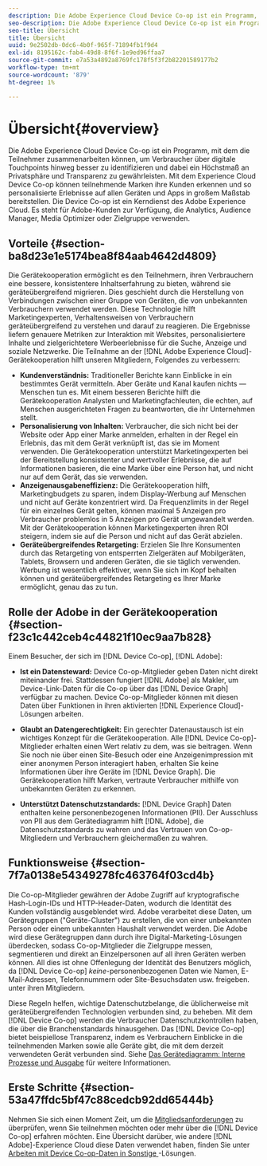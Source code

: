```yaml
---
description: Die Adobe Experience Cloud Device Co-op ist ein Programm, mit dem die Teilnehmer zusammenarbeiten können, um Verbraucher über digitale Touchpoints hinweg besser zu identifizieren und dabei ein Höchstmaß an Privatsphäre und Transparenz zu gewährleisten. Mit dem Experience Cloud Device Co-op können teilnehmende Marken ihre Kunden erkennen und so personalisierte Erlebnisse auf allen Geräten und Apps in großem Maßstab bereitstellen. Die Device Co-op ist ein Kerndienst des Adobe Experience Cloud. Es steht für Adobe-Kunden zur Verfügung, die Analytics, Audience Manager, Media Optimizer oder Zielgruppe verwenden.
seo-description: Die Adobe Experience Cloud Device Co-op ist ein Programm, mit dem die Teilnehmer zusammenarbeiten können, um Verbraucher über digitale Touchpoints hinweg besser zu identifizieren und dabei ein Höchstmaß an Privatsphäre und Transparenz zu gewährleisten. Mit dem Experience Cloud Device Co-op können teilnehmende Marken ihre Kunden erkennen und so personalisierte Erlebnisse auf allen Geräten und Apps in großem Maßstab bereitstellen. Die Device Co-op ist ein Kerndienst des Adobe Experience Cloud. Es steht für Adobe-Kunden zur Verfügung, die Analytics, Audience Manager, Media Optimizer oder Zielgruppe verwenden.
seo-title: Übersicht
title: Übersicht
uuid: 9e2502db-0dc6-4b0f-965f-71894fb1f9d4
exl-id: 8195162c-fab4-49d8-8f6f-1e9ed96ffaa7
source-git-commit: e7a53a4892a8769fc178f5f3f2b82201589177b2
workflow-type: tm+mt
source-wordcount: '879'
ht-degree: 1%

---
```


# Übersicht{#overview}

Die Adobe Experience Cloud Device Co-op ist ein Programm, mit dem die Teilnehmer zusammenarbeiten können, um Verbraucher über digitale Touchpoints hinweg besser zu identifizieren und dabei ein Höchstmaß an Privatsphäre und Transparenz zu gewährleisten. Mit dem Experience Cloud Device Co-op können teilnehmende Marken ihre Kunden erkennen und so personalisierte Erlebnisse auf allen Geräten und Apps in großem Maßstab bereitstellen. Die Device Co-op ist ein Kerndienst des Adobe Experience Cloud. Es steht für Adobe-Kunden zur Verfügung, die Analytics, Audience Manager, Media Optimizer oder Zielgruppe verwenden.

## Vorteile {#section-ba8d23e1e5174bea8f84aab4642d4809}

Die Gerätekooperation ermöglicht es den Teilnehmern, ihren Verbrauchern eine bessere, konsistentere Inhaltserfahrung zu bieten, während sie geräteübergreifend migrieren. Dies geschieht durch die Herstellung von Verbindungen zwischen einer Gruppe von Geräten, die von unbekannten Verbrauchern verwendet werden. Diese Technologie hilft Marketingexperten, Verhaltensweisen von Verbrauchern geräteübergreifend zu verstehen und darauf zu reagieren. Die Ergebnisse liefern genauere Metriken zur Interaktion mit Websites, personalisiertere Inhalte und zielgerichtetere Werbeerlebnisse für die Suche, Anzeige und soziale Netzwerke. Die Teilnahme an der [!DNL Adobe Experience Cloud]-Gerätekooperation hilft unseren Mitgliedern, Folgendes zu verbessern:

* **Kundenverständnis:** Traditioneller Berichte kann Einblicke in ein bestimmtes Gerät vermitteln. Aber Geräte und Kanal kaufen nichts — Menschen tun es. Mit einem besseren Berichte hilft die Gerätekooperation Analysten und Marketingfachleuten, die echten, auf Menschen ausgerichteten Fragen zu beantworten, die ihr Unternehmen stellt.
* **Personalisierung von Inhalten:** Verbraucher, die sich nicht bei der Website oder App einer Marke anmelden, erhalten in der Regel ein Erlebnis, das mit dem Gerät verknüpft ist, das sie im Moment verwenden. Die Gerätekooperation unterstützt Marketingexperten bei der Bereitstellung konsistenter und wertvoller Erlebnisse, die auf Informationen basieren, die eine Marke über eine Person hat, und nicht nur auf dem Gerät, das sie verwenden.
* **Anzeigenausgabeneffizienz:** Die Gerätekooperation hilft, Marketingbudgets zu sparen, indem Display-Werbung auf Menschen und nicht auf Geräte konzentriert wird. Da Frequenzlimits in der Regel für ein einzelnes Gerät gelten, können maximal 5 Anzeigen pro Verbraucher problemlos in 5 Anzeigen pro Gerät umgewandelt werden. Mit der Gerätekooperation können Marketingexperten ihren ROI steigern, indem sie auf die Person und nicht auf das Gerät abzielen.
* **Geräteübergreifendes Retargeting:** Erzielen Sie Ihre Konsumenten durch das Retargeting von entsperrten Zielgeräten auf Mobilgeräten, Tablets, Browsern und anderen Geräten, die sie täglich verwenden. Werbung ist wesentlich effektiver, wenn Sie sich im Kopf behalten können und geräteübergreifendes Retargeting es Ihrer Marke ermöglicht, genau das zu tun.

<!--
we may not want to share info in this with customers who have not signed. Also, removed directory from S3.
<p>Download our white-paper, <a href="https://marketing-stage.adobe.com/resources/help/en_US/mcdc/downloads/what_to_expect.pdf" format="https" scope="external"> What to Expect from the Device Co-op</a> for more information. </p>
-->

## Rolle der Adobe in der Gerätekooperation {#section-f23c1c442ceb4c44821f10ec9aa7b828}

Einem Besucher, der sich im [!DNL Device Co-op], [!DNL Adobe]:

* **Ist ein Datensteward:** Device Co-op-Mitglieder geben Daten nicht direkt miteinander frei. Stattdessen fungiert [!DNL Adobe] als Makler, um Device-Link-Daten für die Co-op über das [!DNL Device Graph] verfügbar zu machen. Device Co-op-Mitglieder können mit diesen Daten über Funktionen in ihren aktivierten [!DNL Experience Cloud]-Lösungen arbeiten.

* **Glaubt an Datengerechtigkeit:** Ein gerechter Datenaustausch ist ein wichtiges Konzept für die Gerätekooperation. Alle [!DNL Device Co-op]-Mitglieder erhalten einen Wert relativ zu dem, was sie beitragen. Wenn Sie noch nie über einen Site-Besuch oder eine Anzeigenimpression mit einer anonymen Person interagiert haben, erhalten Sie keine Informationen über ihre Geräte im [!DNL Device Graph]. Die Gerätekooperation hilft Marken, vertraute Verbraucher mithilfe von unbekannten Geräten zu erkennen.

* **Unterstützt Datenschutzstandards:** [!DNL Device Graph] Daten enthalten keine personenbezogenen Informationen (PII). Der Ausschluss von PII aus dem Gerätediagramm hilft [!DNL Adobe], die Datenschutzstandards zu wahren und das Vertrauen von Co-op-Mitgliedern und Verbrauchern gleichermaßen zu wahren.

## Funktionsweise {#section-7f7a0138e54349278fc463764f03cd4b}

Die Co-op-Mitglieder gewähren der Adobe Zugriff auf kryptografische Hash-Login-IDs und HTTP-Header-Daten, wodurch die Identität des Kunden vollständig ausgeblendet wird. Adobe verarbeitet diese Daten, um Gerätegruppen (&quot;Geräte-Cluster&quot;) zu erstellen, die von einer unbekannten Person oder einem unbekannten Haushalt verwendet werden. Die Adobe wird diese Gerätegruppen dann durch ihre Digital-Marketing-Lösungen überdecken, sodass Co-op-Mitglieder die Zielgruppe messen, segmentieren und direkt an Einzelpersonen auf all ihren Geräten werben können. All dies ist ohne Offenlegung der Identität des Benutzers möglich, da [!DNL Device Co-op] *keine*-personenbezogenen Daten wie Namen, E-Mail-Adressen, Telefonnummern oder Site-Besuchsdaten usw. freigeben. unter ihren Mitgliedern.

Diese Regeln helfen, wichtige Datenschutzbelange, die üblicherweise mit geräteübergreifenden Technologien verbunden sind, zu beheben. Mit dem [!DNL Device Co-op] werden die Verbraucher Datenschutzkontrollen haben, die über die Branchenstandards hinausgehen. Das [!DNL Device Co-op] bietet beispiellose Transparenz, indem es Verbrauchern Einblicke in die teilnehmenden Marken sowie alle Geräte gibt, die mit dem derzeit verwendeten Gerät verbunden sind. Siehe [Das Gerätediagramm: Interne Prozesse und Ausgabe](../processes/links.md#concept-e9526af3476b478aab7c57b9ed0bab7c) für weitere Informationen.

## Erste Schritte {#section-53a47ffdc5bf47c88cedcb92dd65444b}

Nehmen Sie sich einen Moment Zeit, um die [Mitgliedsanforderungen](../about/requirements.md#concept-31d3d165d22546afbedf023d32ad3a43) zu überprüfen, wenn Sie teilnehmen möchten oder mehr über die [!DNL Device Co-op] erfahren möchten. Eine Übersicht darüber, wie andere [!DNL Adobe]-Experience Cloud diese Daten verwendet haben, finden Sie unter [Arbeiten mit Device Co-op-Daten in Sonstige ](../other-solutions/other-solutions.md#concept-46278a50cfca4e1ab83a3b35077a585f)-Lösungen.
